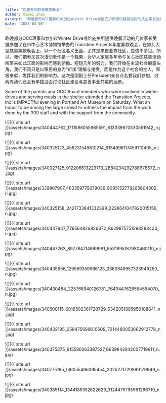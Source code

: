 ```yaml
---
title: "应邀参加慈善筹款晚会"
author: XiBei Zhao
excerpt: "昨晚部分OCC理事和参加过Winter Drive或给庇护所提供晚餐活动的几位家长受邀参加了在市中心艺术博物馆举办的Transition Projects年度筹款晚会，在如此大型慈善筹款晚会上，以一个社区名义出面，尤其是来自亚裔社区，应该不多见。所以，我们把参加这次活动看作是一个殊荣，为华人家庭多年参与关心社区慈善活动所带来如此正面的影响而感到骄傲。短短几年的努力，我们开始在主流社会展露头角，我们不再只是以移民的身为“祈求”理解与接受，而是作为这个社会的主人，积极奉献，发挥我们的影响力。这次是刚刚上任President亲自点名要我们参加，过两周我们还会有单独见面讨论社区建设与慈善事业共赢的远景。"
date: "2023-04-08"
---
```


昨晚部分OCC理事和参加过Winter Drive或给庇护所提供晚餐活动的几位家长受邀参加了在市中心艺术博物馆举办的Transition Projects年度筹款晚会，在如此大型慈善筹款晚会上，以一个社区名义出面，尤其是来自亚裔社区，应该不多见。所以，我们把参加这次活动看作是一个殊荣，为华人家庭多年参与关心社区慈善活动所带来如此正面的影响而感到骄傲。短短几年的努力，我们开始在主流社会展露头角，我们不再只是以移民的身为“祈求”理解与接受，而是作为这个社会的主人，积极奉献，发挥我们的影响力。这次是刚刚上任President亲自点名要我们参加，过两周我们还会有单独见面讨论社区建设与慈善事业共赢的远景。

Some of the parents and OCC Board members who were involved in winter drives and serving meals in the shelter attended the Transition Projects, Inc.'s IMPACTful evening in Portland Art Museum on Saturday. What an honor to be among the large crowd to witness the impact from the work done by the 300 staff and with the support from the community.

![]({{ site.url }}/assets/images/340444762_1711588055965591_613339670530551942_n.jpg)

![]({{ site.url }}/assets/images/340325123_458231549810214_6134996117459110405_n.jpg)

![]({{ site.url }}/assets/images/340027125_912206613229713_2884234292788678672_n.jpg)

![]({{ site.url }}/assets/images/339907907_463359779279036_9095152778265604302_n.jpg)

![]({{ site.url }}/assets/images/340325158_2421733841332399_3228641047820015159_n.jpg)

![]({{ site.url }}/assets/images/340447947_779564826826372_8629875751293283433_n.jpg)

![]({{ site.url }}/assets/images/340487263_897784714669991_8531995187980460110_n.jpg)

![]({{ site.url }}/assets/images/340435956_129599359986125_3363849957323949250_n.jpg)

![]({{ site.url }}/assets/images/340430484_225766940126781_7649447626554554070_n.jpg)

![]({{ site.url }}/assets/images/340500115_6016502361720729_6342051895950108641_n.jpg)

![]({{ site.url }}/assets/images/340432195_258475696610509_7214490053062910778_n.jpg)

![]({{ site.url }}/assets/images/340375375_615580263397527_6639842942007719611_n.jpg)

![]({{ site.url }}/assets/images/340775195_136055496095454_2025271720889179949_n.jpg)

![]({{ site.url }}/assets/images/340385114_1344185352822629_3124475795961286710_n.jpg)
